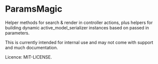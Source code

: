 # ParamsMagic

Helper methods for search & render in controller actions, plus helpers for building dynamic
active_model_serializer instances based on passed in parameters.

This is currently intended for internal use and may not come with support and much documentation.

Licence: MIT-LICENSE.

